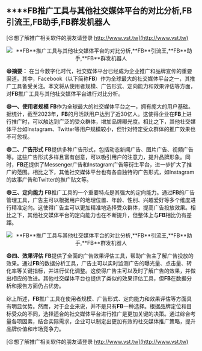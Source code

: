 ## ****FB**推广工具与其他社交媒体平台的对比分析,**FB**引流王,**FB**助手,**FB**群发机器人**

[😍想了解推广相关软件的朋友请登录 http://www.vst.tw](http://www.vst.tw)

 <center><img src="https://vst.tw/MP4/tuiguang/png/8.png" alt="**FB**推广工具与其他社交媒体平台的对比分析,**FB**引流王,**FB**助手,**FB**群发机器人"></center>

**😄摘要：**
在当今数字化时代，社交媒体平台已经成为企业推广和品牌宣传的重要渠道。其中，Facebook（以下简称**FB**）作为全球最大的社交媒体平台之一，其推广工具备受关注。本文将从使用者规模、广告形式、定向能力和效果评估等方面，对**FB**推广工具与其他社交媒体平台进行对比分析。

**😄一、使用者规模**
**FB**作为全球最大的社交媒体平台之一，拥有庞大的用户基础。据统计，截至2023年，**FB**的月活跃用户达到了近30亿人。这使得企业在**FB**上进行推广时，可以触达到广泛的受众群体，增加品牌曝光度。相比之下，其他社交媒体平台如Instagram、Twitter等用户规模较小，但针对特定受众群体的推广效果也不可忽视。

**😄二、广告形式**
**FB**提供多种广告形式，包括动态新闻广告、图片广告、视频广告等。这些广告形式多样且富有创意，可以吸引用户的注意力，提升品牌形象。同时，**FB**还提供了Messenger广告和Instagram广告等衍生平台，进一步扩大了推广的范围。相比之下，其他社交媒体平台也有各自独特的广告形式，如Instagram的故事广告和Twitter的推广贴文等。

**😄三、定向能力**
**FB**推广工具的一个重要特点是其强大的定向能力。通过**FB**的广告管理工具，广告主可以根据用户的地理位置、年龄、性别、兴趣爱好等多个维度进行精准定向。这使得广告主可以更加精准地选择受众群体，提高广告投放效果。相比之下，其他社交媒体平台的定向能力也在不断提升，但整体上与**FB**相比仍有差距。

 <center><img src="https://vst.tw/MP4/tuiguang/png/7.png" alt="**FB**推广工具与其他社交媒体平台的对比分析,**FB**引流王,**FB**助手,**FB**群发机器人"></center>

**😄四、效果评估**
**FB**提供了全面的广告效果评估工具，帮助广告主了解广告投放的效果。通过**FB**的数据分析工具，广告主可以实时监测广告的曝光量、点击量、转化率等关键指标，并进行优化调整。这使得广告主可以及时了解广告的效果，并做出相应的改进。其他社交媒体平台也提供了类似的效果评估工具，但**FB**在数据分析和报告方面仍占优势。

综上所述，**FB**推广工具在使用者规模、广告形式、定向能力和效果评估等方面具有明显优势。然而，对于企业来说，并不是只有**FB**一种选择。根据品牌定位和目标受众的不同，选择适合的社交媒体平台进行推广是更加关键的决策。通过综合考量各项因素，结合实际需求，企业可以制定出更加有效的社交媒体推广策略，提升品牌价值和市场竞争力。

[😍想了解推广相关软件的朋友请登录 http://www.vst.tw](http://www.vst.tw)




